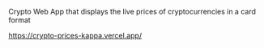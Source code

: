 Crypto Web App that displays the live prices of cryptocurrencies in a card format

https://crypto-prices-kappa.vercel.app/
